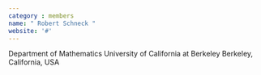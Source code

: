 ```yaml
---
category : members
name: " Robert Schneck " 
website: '#'
---
```

Department of Mathematics
University of California at Berkeley
Berkeley, California, USA

